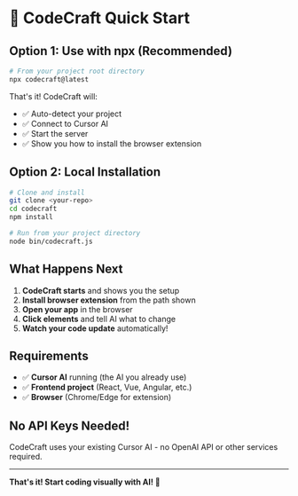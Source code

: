 # 🚀 CodeCraft Quick Start

## Option 1: Use with npx (Recommended)

```bash
# From your project root directory
npx codecraft@latest
```

That's it! CodeCraft will:
- ✅ Auto-detect your project
- ✅ Connect to Cursor AI
- ✅ Start the server
- ✅ Show you how to install the browser extension

## Option 2: Local Installation

```bash
# Clone and install
git clone <your-repo>
cd codecraft
npm install

# Run from your project directory
node bin/codecraft.js
```

## What Happens Next

1. **CodeCraft starts** and shows you the setup
2. **Install browser extension** from the path shown
3. **Open your app** in the browser
4. **Click elements** and tell AI what to change
5. **Watch your code update** automatically!

## Requirements

- ✅ **Cursor AI** running (the AI you already use)
- ✅ **Frontend project** (React, Vue, Angular, etc.)
- ✅ **Browser** (Chrome/Edge for extension)

## No API Keys Needed!

CodeCraft uses your existing Cursor AI - no OpenAI API or other services required.

---

**That's it! Start coding visually with AI! 🎯**



